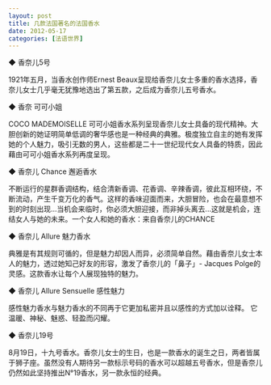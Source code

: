 ```yaml
---
layout: post
title: 几款法国著名的法国香水
date: 2012-05-17
categories: [法语世界]  
---
```


◆ 香奈儿5号

1921年五月，当香水创作师Ernest Beaux呈现给香奈儿女士多重的香水选择，香奈儿女士几乎毫无犹豫地选出了第五款，之后成为香奈儿五号香水。

◆ 香奈 可可小姐

COCO MADEMOISELLE 可可小姐香水系列呈现香奈儿女士具备的现代精神。大胆创新的她证明简单低调的奢华感也是一种经典的典雅。极度独立自主的她有发挥她的个人魅力，吸引无数的男人，这些都是二十一世纪现代女人具备的特质，因此藉由可可小姐香水系列再度呈现。

◆ 香奈儿 Chance 邂逅香水

不断运行的星群香调结构，结合清新香调、花香调、辛辣香调，彼此互相环绕，不断流动，产生千变万化的香气。这样的香味迎面而来，大胆冒险，也会在最意想不到的时刻出现...当机会来临时，你必须大胆迎接，而非掉头离去...这就是机会，连结女人与她的未来。一个女人和她的香水：来自香奈儿的CHANCE

◆ 香奈儿 Allure 魅力香水

典雅是有其规则可循的，但是魅力却因人而异，必须简单自然。藉由香奈儿女士本人的魅力，透过她知己好友的形容，激发了香奈儿的「鼻子」- Jacques Polge的灵感。这款香水让每个人展现独特的魅力。

◆ 香奈儿 Allure Sensuelle 感性魅力

感性魅力香水与魅力香水的不同再于它更加私密并且以感性的方式加以诠释。 它温暖、神秘、魅惑、轻盈而闪耀。

◆ 香奈儿19号

8月19日，十九号香水。香奈儿女士的生日，也是一款香水的诞生之日，两者皆属于狮子座。虽然没有人期待另一款标示号码的香水可以超越五号香水，但是香奈儿仍然如此坚持推出N°19香水，另一款永恒的经典。
